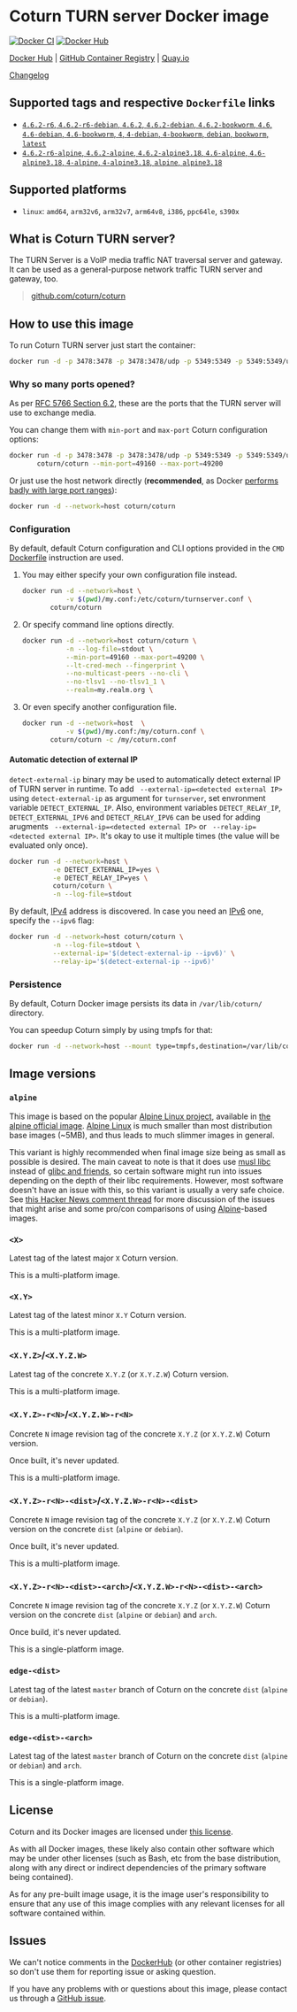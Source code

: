 Coturn TURN server Docker image
===============================

[![Docker CI](https://github.com/coturn/coturn/actions/workflows/docker.yml/badge.svg  "Docker CI")](https://github.com/coturn/coturn/actions/workflows/docker.yml)
[![Docker Hub](https://img.shields.io/docker/pulls/coturn/coturn?label=Docker%20Hub%20pulls "Docker Hub pulls")](https://hub.docker.com/r/coturn/coturn)

[Docker Hub](https://hub.docker.com/r/coturn/coturn)
| [GitHub Container Registry](https://github.com/orgs/coturn/packages/container/package/coturn)
| [Quay.io](https://quay.io/repository/coturn/coturn)

[Changelog](https://github.com/coturn/coturn/blob/master/docker/coturn/CHANGELOG.md)




## Supported tags and respective `Dockerfile` links

- [`4.6.2-r6`, `4.6.2-r6-debian`, `4.6.2`, `4.6.2-debian`, `4.6.2-bookworm`, `4.6`, `4.6-debian`, `4.6-bookworm`, `4`, `4-debian`, `4-bookworm`, `debian`, `bookworm`, `latest`][d1]
- [`4.6.2-r6-alpine`, `4.6.2-alpine`, `4.6.2-alpine3.18`, `4.6-alpine`, `4.6-alpine3.18`, `4-alpine`, `4-alpine3.18`, `alpine`, `alpine3.18`][d2]




## Supported platforms

- `linux`: `amd64`, `arm32v6`, `arm32v7`, `arm64v8`, `i386`, `ppc64le`, `s390x`




## What is Coturn TURN server?

The TURN Server is a VoIP media traffic NAT traversal server and gateway. It can be used as a general-purpose network traffic TURN server and gateway, too.

> [github.com/coturn/coturn](https://github.com/coturn/coturn)




## How to use this image

To run Coturn TURN server just start the container: 
```bash
docker run -d -p 3478:3478 -p 3478:3478/udp -p 5349:5349 -p 5349:5349/udp -p 49152-65535:49152-65535/udp coturn/coturn
```


### Why so many ports opened?

As per [RFC 5766 Section 6.2], these are the ports that the TURN server will use to exchange media.

You can change them with `min-port` and `max-port` Coturn configuration options:
```bash
docker run -d -p 3478:3478 -p 3478:3478/udp -p 5349:5349 -p 5349:5349/udp -p 49160-49200:49160-49200/udp \
       coturn/coturn --min-port=49160 --max-port=49200
```

Or just use the host network directly (__recommended__, as Docker [performs badly with large port ranges][7]):
```bash
docker run -d --network=host coturn/coturn
```


### Configuration

By default, default Coturn configuration and CLI options provided in the `CMD` [Dockerfile][d1] instruction are used.

1. You may either specify your own configuration file instead.

    ```bash
    docker run -d --network=host \
               -v $(pwd)/my.conf:/etc/coturn/turnserver.conf \
           coturn/coturn
    ```

2. Or specify command line options directly.

    ```bash
    docker run -d --network=host coturn/coturn \
               -n --log-file=stdout \
               --min-port=49160 --max-port=49200 \
               --lt-cred-mech --fingerprint \
               --no-multicast-peers --no-cli \
               --no-tlsv1 --no-tlsv1_1 \
               --realm=my.realm.org \  
    ```
    
3. Or even specify another configuration file.

    ```bash
    docker run -d --network=host  \
               -v $(pwd)/my.conf:/my/coturn.conf \
           coturn/coturn -c /my/coturn.conf
    ```

#### Automatic detection of external IP

`detect-external-ip` binary may be used to automatically detect external IP of TURN server in runtime.
To add ` --external-ip=<detected external IP>` using `detect-external-ip` as argument for `turnserver`, set envronment variable `DETECT_EXTERNAL_IP`. Also, environment variables `DETECT_RELAY_IP`, `DETECT_EXTERNAL_IPV6` and `DETECT_RELAY_IPV6` can be used for adding arugments ` --external-ip=<detected external IP>` or ` --relay-ip=<detected external IP>`.
It's okay to use it multiple times (the value will be evaluated only once).
```bash
docker run -d --network=host \
           -e DETECT_EXTERNAL_IP=yes \
           -e DETECT_RELAY_IP=yes \
           coturn/coturn \
           -n --log-file=stdout
```

By default, [IPv4] address is discovered. In case you need an [IPv6] one, specify the `--ipv6` flag:
```bash
docker run -d --network=host coturn/coturn \
           -n --log-file=stdout \
           --external-ip='$(detect-external-ip --ipv6)' \
           --relay-ip='$(detect-external-ip --ipv6)'
```


### Persistence

By default, Coturn Docker image persists its data in `/var/lib/coturn/` directory.

You can speedup Coturn simply by using tmpfs for that:
```bash
docker run -d --network=host --mount type=tmpfs,destination=/var/lib/coturn coturn/coturn
```




## Image versions


### `alpine`

This image is based on the popular [Alpine Linux project][1], available in [the alpine official image][2]. [Alpine Linux][1] is much smaller than most distribution base images (~5MB), and thus leads to much slimmer images in general.

This variant is highly recommended when final image size being as small as possible is desired. The main caveat to note is that it does use [musl libc][4] instead of [glibc and friends][5], so certain software might run into issues depending on the depth of their libc requirements. However, most software doesn't have an issue with this, so this variant is usually a very safe choice. See [this Hacker News comment thread][6] for more discussion of the issues that might arise and some pro/con comparisons of using [Alpine][1]-based images.


### `<X>`

Latest tag of the latest major `X` Coturn version.

This is a multi-platform image.


### `<X.Y>`

Latest tag of the latest minor `X.Y` Coturn version.

This is a multi-platform image.


### `<X.Y.Z>`/`<X.Y.Z.W>`

Latest tag of the concrete `X.Y.Z` (or `X.Y.Z.W`) Coturn version.

This is a multi-platform image.


### `<X.Y.Z>-r<N>`/`<X.Y.Z.W>-r<N>`

Concrete `N` image revision tag of the concrete `X.Y.Z` (or `X.Y.Z.W`) Coturn version.

Once built, it's never updated.

This is a multi-platform image.


### `<X.Y.Z>-r<N>-<dist>`/`<X.Y.Z.W>-r<N>-<dist>`

Concrete `N` image revision tag of the concrete `X.Y.Z` (or `X.Y.Z.W`) Coturn version on the concrete `dist` (`alpine` or `debian`).

Once built, it's never updated.

This is a multi-platform image.


### `<X.Y.Z>-r<N>-<dist>-<arch>`/`<X.Y.Z.W>-r<N>-<dist>-<arch>`

Concrete `N` image revision tag of the concrete `X.Y.Z` (or `X.Y.Z.W`) Coturn version on the concrete `dist` (`alpine` or `debian`) and `arch`.

Once build, it's never updated.

This is a single-platform image.


### `edge-<dist>`

Latest tag of the latest `master` branch of Coturn on the concrete `dist` (`alpine` or `debian`).

This is a multi-platform image.


### `edge-<dist>-<arch>`

Latest tag of the latest `master` branch of Coturn on the concrete `dist` (`alpine` or `debian`) and `arch`.

This is a single-platform image.




## License

Coturn and its Docker images are licensed under [this license][90].

As with all Docker images, these likely also contain other software which may be under other licenses (such as Bash, etc from the base distribution, along with any direct or indirect dependencies of the primary software being contained).

As for any pre-built image usage, it is the image user's responsibility to ensure that any use of this image complies with any relevant licenses for all software contained within.




## Issues

We can't notice comments in the [DockerHub] (or other container registries) so don't use them for reporting issue or asking question.


If you have any problems with or questions about this image, please contact us through a [GitHub issue][3].





[DockerHub]: https://hub.docker.com
[IPv4]: https://en.wikipedia.org/wiki/IPv4
[IPv6]: https://en.wikipedia.org/wiki/IPv6
[RFC 5766 Section 6.2]: https://tools.ietf.org/html/rfc5766.html#section-6.2

[1]: http://alpinelinux.org
[2]: https://hub.docker.com/_/alpine
[3]: https://github.com/coturn/coturn/issues
[4]: http://www.musl-libc.org
[5]: http://www.etalabs.net/compare_libcs.html
[6]: https://news.ycombinator.com/item?id=10782897
[7]: https://github.com/instrumentisto/coturn-docker-image/issues/3

[90]: https://github.com/coturn/coturn/blob/master/LICENSE

[d1]: https://github.com/coturn/coturn/blob/master/docker/coturn/debian/Dockerfile
[d2]: https://github.com/coturn/coturn/blob/master/docker/coturn/alpine/Dockerfile
